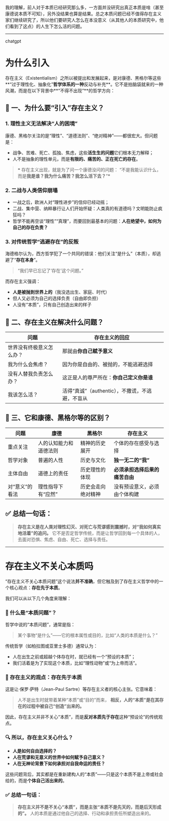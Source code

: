 我的理解，前人对于本质已经研究那么多，一方面并没研究出真正本质是啥（甚至康德说本质不可知），另外没结果也算是结果。总之本质问题已经不值得存在主义家们继续研究了，所以他们要研究人怎么在本没意义（从其他人的本质研究中，他们看到了这点）的人生下怎么活的问题。

-----

chatgpt

# 为什么引入

存在主义（Existentialism）之所以被提出和发展起来，是对康德、黑格尔等这些\*\*“过于理性化、抽象化”**哲学体系的一种**反动与补充\*\*。它不是拍脑袋就来的一种风潮，而是在以下背景中\*\*“不得不出现”\*\*的哲学方向：

## 🧭 一、为什么要“引入”存在主义？

### 1. **理性主义无法解决“人的困境”**

康德、黑格尔关注的是“理性”、“道德法则”、“绝对精神”——都很宏大。但问题是：

* 战争、苦难、死亡、孤独、焦虑，这些**活生生的问题**它们根本无力解释；
* 人不是抽象的理性单元，而是**有限的、痛苦的、正在死亡的存在**。

> ❝ 存在主义出现，就是为了问一个康德没问的问题：
> “不是我能认识什么，而是**我是谁？我为什么痛苦？我怎么活下去？**”❞

### 2. **二战与人类信仰崩塌**

* 一战之后，欧洲人对“理性进步”的信仰已经动摇；
* 二战、集中营、纳粹暴行让人们开始怀疑：人类真的有道德吗？文明能防止疯狂吗？
* 哲学不能再空谈“理性”“真理”，而要回到最基本的问题：**人在绝望中，如何为自己的存在负责？**

### 3. **对传统哲学“逃避存在”的反叛**

海德格尔认为，西方哲学犯了一个共同的错误：他们关注“是什么”（本质），却逃避了“**存在本身**”。

> “我们早已忘记了‘存在’这个问题。”

而存在主义强调：

* **人是被抛到世界上的**（我没选出生、家庭、时代）
* 但人又必须为自己的选择负责（自由即负担）
* 人没有“本质”，只有自己创造出来的样子

## 🧨 二、存在主义在解决什么问题？

| 问题           | 存在主义的回应                       |
| ------------ | ----------------------------- |
| 世界没有终极意义怎么办？ | 那就由**你自己赋予意义**                |
| 我为什么会焦虑？     | 因为你是自由的、被抛的，不能逃避选择            |
| 没有人替我负责怎么办？  | 这正是人的尊严所在：**你自己定义你是谁**        |
| 我该怎么活？       | 活得“真诚”（authentic），不撒谎，不逃避，不盲从 |

## 🧠 三、它和康德、黑格尔等的区别？

| 问题       | 康德          | 黑格尔       | 存在主义              |
| -------- | ----------- | --------- | ----------------- |
| 重点关注     | 人的认知能力和道德法则 | 精神的历史展开   | 个体的存在感受与选择        |
| 哲学对象     | 普遍的人性       | 历史与文化     | **独一无二的“我”**      |
| 主体自由     | 道德上的责任      | 历史理性的体现   | **必须承担选择后果的痛苦自由** |
| 对“意义”的看法 | 理性指导下有“应然”  | 历史会走向绝对精神 | 没有预设意义，必须由个体构建    |

## ✅ 总结一句话：

> **存在主义是在人类对理性幻灭、对死亡与荒谬感到震撼时，对“我如何真实地活着”的追问。**
> 它不是否定哲学传统，而是让哲学回到每一个具体的人，去面对恐惧、焦虑、自由、死亡、选择与责任。

-----

# 存在主义不关心本质吗

“存在主义不关心本质问题”这个说法**并不准确**，但它触及到了存在主义哲学中的一个核心观点：**存在先于本质**。

我们可以从以下几个角度来理解：


### 🌱 什么是“本质问题”？

哲学中说的“本质问题”，通常是指：

> 某个事物“是什么”——它的根本属性或目的，比如“人类的本质是什么？”

传统哲学（如柏拉图或亚里士多德）通常认为：

* 人在出生之前或超越个体存在时，就已经有一个“预设的本质”；
* 我们活着是为了实现这个本质，比如“理性动物”或“为上帝而活”。

### 🧩 存在主义的观点：存在先于本质

这是让·保罗·萨特（Jean-Paul Sartre）等存在主义者的核心主张。它意味着：

> 人不是出生时就带着某种“本质”或“目的”而来，
> **相反，人的“本质”是在其存在的过程中被自己“创造”出来的。**

因此，存在主义并非不关心“本质”，而是**反对本质先于存在**这种“预设论”的传统观点。

### 🔍 所以，存在主义关心什么？

* **人是如何自由选择的？**
* **人在荒谬和无意义的世界中如何赋予自己意义？**
* **人在无神论背景下如何承担对自我命运的责任？**

这些问题背后，其实都是在重新建构人的“本质”——只是这个本质不是上帝或社会给的，而是**个体自己活出来的**。

### ✅ 总结一句话：

> **存在主义并不是不关心“本质”，而是主张“本质不是先天的，而是后天形成的”。**
> 人的本质是通过他自己的选择、行动和承担责任所塑造出来的。
